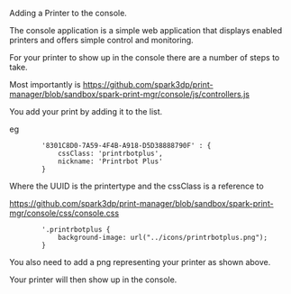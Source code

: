 Adding a Printer to the console.

The console application is a simple web application that displays enabled printers and offers simple control and monitoring.

For your printer to show up in the console there are a number of steps to take.

Most importantly is https://github.com/spark3dp/print-manager/blob/sandbox/spark-print-mgr/console/js/controllers.js

You add your print by adding it to the list.

eg

            '8301C8D0-7A59-4F4B-A918-D5D38888790F' : {
                cssClass: 'printrbotplus',
                nickname: 'Printrbot Plus'
            }


Where the UUID is the printertype and the cssClass is a reference to 

https://github.com/spark3dp/print-manager/blob/sandbox/spark-print-mgr/console/css/console.css

            '.printrbotplus {
                background-image: url("../icons/printrbotplus.png");
            }

You also need to add a png representing your printer as shown above.

Your printer will then show up in the console.

